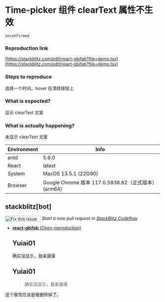 # Time-picker 组件 clearText 属性不生效

`unconfirmed`

### Reproduction link

[https://stackblitz.com/edit/react-gbifab?file=demo.tsx](https://stackblitz.com/edit/react-gbifab?file=demo.tsx)

### Steps to reproduce

选择一个时间，hover 在清除按钮上

### What is expected?

显示 clearText 文案

### What is actually happening?

未显示 clearText 文案

| Environment | Info                                                 |
| ----------- | ---------------------------------------------------- |
| antd        | 5.9.0                                                |
| React       | latest                                               |
| System      | MacOS 13.5.1 (22G90)                                 |
| Browser     | Google Chrome 版本 117.0.5938.62（正式版本） (arm64) |

<!-- generated by ant-design-issue-helper. DO NOT REMOVE -->

## stackblitz[bot]

<a href='https://stackblitz.com/~/github.com/ant-design/ant-design/issues/44863?repros=react-gbifab'><img src='https://developer.stackblitz.com/img/fix_this_issue_small.svg' alt='Fix this issue in StackBlitz Codeflow' align='left' width='117' height='20'></a> _Start a new pull request in [StackBlitz Codeflow](https://stackblitz.com/~/github.com/ant-design/ant-design/issues/44863?repros=react-gbifab)._

- [**react-gbifab** (Open reproduction)](https://stackblitz.com/edit/react-gbifab?issueRepo=ant-design/ant-design&issueNumber=44863)

  ## Yuiai01

  确实没显示，我来康康

  ## Yuiai01

  > 确实没显示，我来康康

这个属性应该是被删除掉了。
